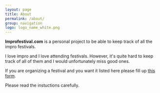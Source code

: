 ```yaml
---
layout: page
title: About
permalink: /about/
group: navigation
logo: logo_name_white.png
---
```


**Improfestival.com** is a personal project to be able to keep track of all the 
impro festivals.

I love impro and I love attending festivals. However, it's quite hard to keep
track of all of them and I would unfortunately miss good ones.

If you are organizing a festival and you want it listed here please fill up
<a href="{{site.festivals-form}}" target="_blank"> this form</a>.

Please read the instuctions carefully.